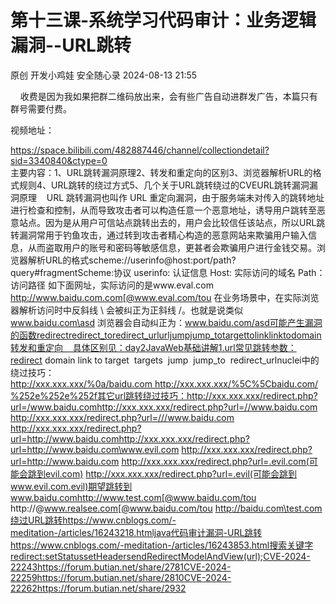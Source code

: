 #  第十三课-系统学习代码审计：业务逻辑漏洞--URL跳转   
原创 开发小鸡娃  安全随心录   2024-08-13 21:55  
  
    收费是因为我如果把群二维码放出来，会有些广告自动进群发广告，本篇只有群号需要付费。  
  
视频地址：  
  
https://space.bilibili.com/482887446/channel/collectiondetail?sid=3340840&ctype=0  
主要内容：1、URL跳转漏洞原理2、转发和重定向的区别3、浏览器解析URL的格式规则4、URL跳转的绕过方式5、几个关于URL跳转绕过的CVEURL跳转漏洞漏洞原理    URL 跳转漏洞也叫作 URL 重定向漏洞，由于服务端未对传入的跳转地址进行检查和控制，从而导致攻击者可以构造任意一个恶意地址，诱导用户跳转至恶意站点。因为是从用户可信站点跳转出去的，用户会比较信任该站点，所以URL跳转漏洞常用于钓鱼攻击，通过转到攻击者精心构造的恶意网站来欺骗用户输入信息，从而盗取用户的账号和密码等敏感信息，更甚者会欺骗用户进行金钱交易。浏览器解析URL的格式scheme://userinfo@host:port/path?query#fragmentScheme:协议 userinfo: 认证信息 Host: 实际访问的域名 Path：访问路径 如下面网址，实际访问的是www.eval.com     http://www.baidu.com.com[@www.eval.com/tou 在业务场景中，在实际浏览器解析访问时中反斜线 \ 会被纠正为正斜线 /。也就是说类似 www.baidu.com\asd 浏览器会自动纠正为：www.baidu.com/asd可能产生漏洞的函数redirectredirect_toredirect_urlurljumpjump_totargettolinklinktodomain转发和重定向    具体区别见：day2JavaWeb基础讲解1.url常见跳转参数：redirect domain  link  to target  targets  jump  jump_to  redirect_urlnuclei中的绕过技巧：http://xxx.xxx.xxx/%0a/baidu.com http://xxx.xxx.xxx/%5C%5Cbaidu.com/%252e%252e%252f其它url跳转绕过技巧：http://xxx.xxx.xxx/redirect.php?url=/www.baidu.comhttp://xxx.xxx.xxx/redirect.php?url=//www.baidu.com http://xxx.xxx.xxx/redirect.php?url=///www.baidu.com http://xxx.xxx.xxx/redirect.php?url=http://www.baidu.comhttp://xxx.xxx.xxx/redirect.php?url=http://www.baidu.com\www.evil.com http://xxx.xxx.xxx/redirect.php?url=http://www.baidu.com http://xxx.xxx.xxx/redirect.php?url=.evil.com(可能会跳到evil.com) http://xxx.xxx.xxx/redirect.php?url=.evil(可能会跳到www.evil.com.evil)期望跳转到www.baidu.comhttp://www.test.com[@www.baidu.com/tou http://@www.realsee.com[@www.baidu.com/tou http://baidu.com\test.com绕过URL跳转https://www.cnblogs.com/-meditation-/articles/16243218.htmljava代码审计漏洞-URL跳转https://www.cnblogs.com/-meditation-/articles/16243853.html搜索关键字redirect:setStatussetHeadersendRedirectModelAndView(url);CVE-2024-22243https://forum.butian.net/share/2781CVE-2024-22259https://forum.butian.net/share/2810CVE-2024-22262https://forum.butian.net/share/2932  
  
